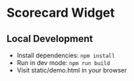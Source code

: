 # Scorecard Widget

## Local Development
- Install dependencies: `npm install`
- Run in dev mode: `npm run build`
- Visit static/demo.html in your browser
